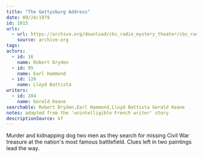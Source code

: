 ```yaml
---
title: "The Gettysburg Address"
date: 09/24/1979
id: 1015
urls: 
  - url: https://archive.org/download/cbs_radio_mystery_theater/cbs_radio_mystery_theater-1001-1050.zip/cbs_radio_mystery_theater-1001-1050%2Fcbsrmt_1015_the_gettysburg_address.mp3
    source: archive-org
tags: 
actors:  
  - id: 16
    name: Robert Dryden  
  - id: 95
    name: Earl Hammond  
  - id: 126
    name: Lloyd Battista
writers:  
  - id: 284
    name: Gerald Keane
searchable: Robert Dryden,Earl Hammond,Lloyd Battista Gerald Keane
notes: adapted from the 'unintelligible French writer' story
descriptionSource: kf
---
```

Murder and kidnapping dog two men as they search for missing Civil War treasure at the nation's most famous battlefield. Clues left in two paintings lead the way.